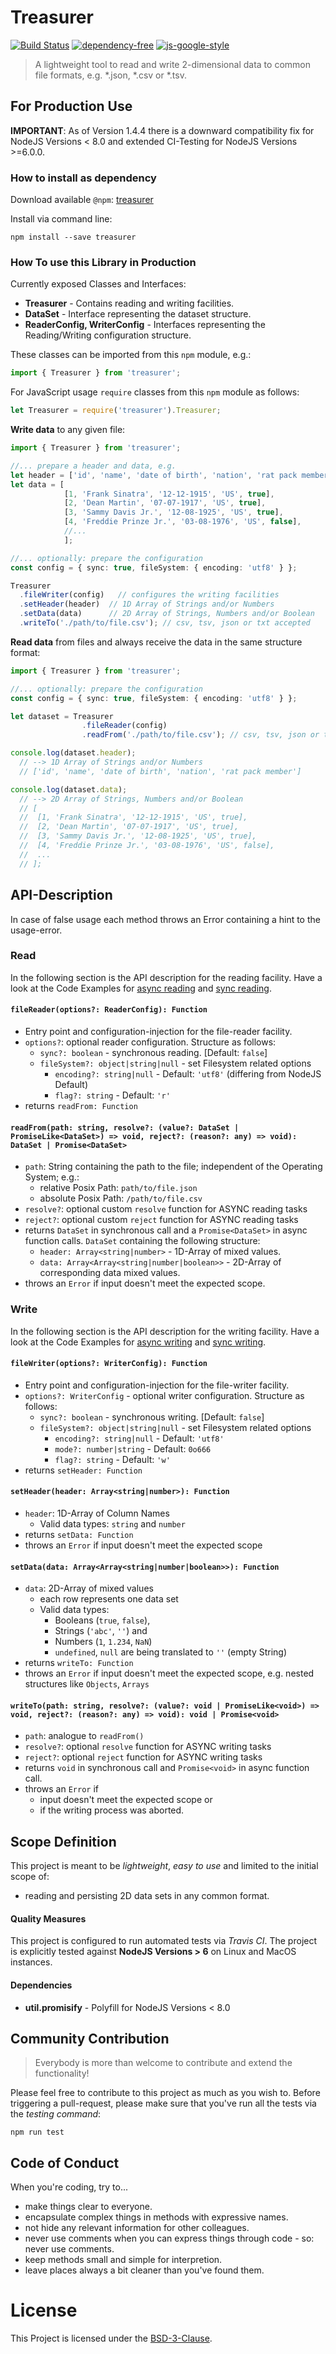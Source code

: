 # Treasurer
[![Build Status](https://travis-ci.org/mvrahden/treasurer.svg?branch=master)](https://travis-ci.org/mvrahden/treasurer) [![dependency-free](https://img.shields.io/badge/dependencies-none-brightgreen.svg)]() [![js-google-style](https://img.shields.io/badge/code%20style-google-blue.svg)](https://google.github.io/styleguide/jsguide.html)

> A lightweight tool to read and write 2-dimensional data to common file formats, e.g. *.json, *.csv or *.tsv.

## For Production Use

**IMPORTANT**: As of Version 1.4.4 there is a downward compatibility fix for NodeJS Versions < 8.0 and extended CI-Testing for NodeJS Versions >=6.0.0.

### How to install as dependency

Download available `@npm`: [treasurer](https://www.npmjs.com/package/treasurer)

Install via command line:
```
npm install --save treasurer
```

### How To use this Library in Production

Currently exposed Classes and Interfaces:

* **Treasurer** - Contains reading and writing facilities.
* **DataSet** - Interface representing the dataset structure.
* **ReaderConfig, WriterConfig** - Interfaces representing the Reading/Writing configuration structure.

These classes can be imported from this `npm` module, e.g.:
```typescript
import { Treasurer } from 'treasurer';
```

For JavaScript usage `require` classes from this `npm` module as follows:
```javascript
let Treasurer = require('treasurer').Treasurer;
```

**Write data** to any given file:
```typescript
import { Treasurer } from 'treasurer';

//... prepare a header and data, e.g.
let header = ['id', 'name', 'date of birth', 'nation', 'rat pack member'];
let data = [
            [1, 'Frank Sinatra', '12-12-1915', 'US', true],
            [2, 'Dean Martin', '07-07-1917', 'US', true],
            [3, 'Sammy Davis Jr.', '12-08-1925', 'US', true],
            [4, 'Freddie Prinze Jr.', '03-08-1976', 'US', false],
            //...
            ];

//... optionally: prepare the configuration
const config = { sync: true, fileSystem: { encoding: 'utf8' } };

Treasurer
  .fileWriter(config)   // configures the writing facilities
  .setHeader(header)  // 1D Array of Strings and/or Numbers
  .setData(data)      // 2D Array of Strings, Numbers and/or Boolean
  .writeTo('./path/to/file.csv'); // csv, tsv, json or txt accepted
```

**Read data** from files and always receive the data in the same structure format:
```typescript
import { Treasurer } from 'treasurer';

//... optionally: prepare the configuration
const config = { sync: true, fileSystem: { encoding: 'utf8' } };

let dataset = Treasurer
                .fileReader(config)
                .readFrom('./path/to/file.csv'); // csv, tsv, json or txt accepted

console.log(dataset.header);
  // --> 1D Array of Strings and/or Numbers
  // ['id', 'name', 'date of birth', 'nation', 'rat pack member']

console.log(dataset.data);
  // --> 2D Array of Strings, Numbers and/or Boolean
  // [
  //  [1, 'Frank Sinatra', '12-12-1915', 'US', true],
  //  [2, 'Dean Martin', '07-07-1917', 'US', true],
  //  [3, 'Sammy Davis Jr.', '12-08-1925', 'US', true],
  //  [4, 'Freddie Prinze Jr.', '03-08-1976', 'US', false],
  //  ...
  // ];
```

## API-Description

In case of false usage each method throws an Error containing a hint to the usage-error.

### Read

In the following section is the API description for the reading facility. Have a look at the Code Examples for [async reading](examples/async-reading.md) and [sync reading](examples/synced-reading.md).

#### `fileReader(options?: ReaderConfig): Function`
* Entry point and configuration-injection for the file-reader facility.
* `options?`: optional reader configuration. Structure as follows:
  * `sync?: boolean` - synchronous reading. [Default: `false`]
  * `fileSystem?: object|string|null` - set Filesystem related options
    * `encoding?: string|null` - Default: `'utf8'` (differing from NodeJS Default)
    * `flag?: string` - Default: `'r'`
* returns `readFrom: Function`

#### `readFrom(path: string, resolve?: (value?: DataSet | PromiseLike<DataSet>) => void, reject?: (reason?: any) => void): DataSet | Promise<DataSet>`
<!-- * Accepts an OS-independent path value and reads the content from that file. --> 
* `path`: String containing the path to the file; independent of the Operating System; e.g.:
  * relative Posix Path: `path/to/file.json`
  * absolute Posix Path: `/path/to/file.csv`
* `resolve?`: optional custom `resolve` function for ASYNC reading tasks
* `reject?`: optional custom `reject` function for ASYNC reading tasks
* returns `DataSet` in synchronous call and a `Promise<DataSet>` in async function calls. `DataSet` containing the following structure:
  * `header: Array<string|number>` - 1D-Array of mixed values.
  * `data: Array<Array<string|number|boolean>>` - 2D-Array of corresponding data mixed values.
* throws an `Error` if input doesn't meet the expected scope.

### Write

In the following section is the API description for the writing facility. Have a look at the Code Examples for [async writing](examples/async-writing.md) and [sync writing](examples/synced-writing.md).

#### `fileWriter(options?: WriterConfig): Function`
* Entry point and configuration-injection for the file-writer facility.
* `options?: WriterConfig` - optional writer configuration. Structure as follows:
  * `sync?: boolean` - synchronous writing. [Default: `false`]
  * `fileSystem?: object|string|null` - set Filesystem related options
    * `encoding?: string|null` - Default: `'utf8'`
    * `mode?: number|string` - Default: `0o666`
    * `flag?: string` - Default: `'w'`
* returns `setHeader: Function`

#### `setHeader(header: Array<string|number>): Function`
* `header`: 1D-Array of Column Names
  * Valid data types: `string` and `number`
* returns `setData: Function`
* throws an `Error` if input doesn't meet the expected scope

#### `setData(data: Array<Array<string|number|boolean>>): Function`
* `data`: 2D-Array of mixed values
  * each row represents one data set
  * Valid data types:
    * Booleans (`true`, `false`),
    * Strings (`'abc'`, `''`) and
    * Numbers (`1`, `1.234`, `NaN`)
    * `undefined`, `null` are being translated to `''` (empty String)
* returns `writeTo: Function`
* throws an `Error` if input doesn't meet the expected scope, e.g. nested structures like `Objects`, `Arrays`

#### `writeTo(path: string, resolve?: (value?: void | PromiseLike<void>) => void, reject?: (reason?: any) => void): void | Promise<void>`
<!-- * Accepts an OS-independent path value and writes the data to the output-file. --> 
* `path`: analogue to `readFrom()`
* `resolve?`: optional `resolve` function for ASYNC writing tasks
* `reject?`: optional `reject` function for ASYNC writing tasks
* returns `void` in synchronous call and `Promise<void>` in async function call.
* throws an `Error` if
  * input doesn't meet the expected scope or
  * if the writing process was aborted.

## Scope Definition

This project is meant to be *lightweight*, *easy to use* and limited to the initial scope of:
* reading and persisting 2D data sets in any common format.

#### Quality Measures

This project is configured to run automated tests via *Travis CI*. The project is explicitly tested against **NodeJS Versions > 6** on Linux and MacOS instances.

#### Dependencies

* **util.promisify** - Polyfill for NodeJS Versions < 8.0

## Community Contribution

> Everybody is more than welcome to contribute and extend the functionality!

Please feel free to contribute to this project as much as you wish to. Before triggering a pull-request, please make sure that you've run all the tests via the *testing command*:

```
npm run test
```

## Code of Conduct

When you're coding, try to...

- make things clear to everyone.
- encapsulate complex things in methods with expressive names.
- not hide any relevant information for other colleagues.
- never use comments when you can express things through code - so: never use comments.
- keep methods small and simple for interpretion.
- leave places always a bit cleaner than you've found them.

# License

This Project is licensed under the [BSD-3-Clause](LICENSE).
